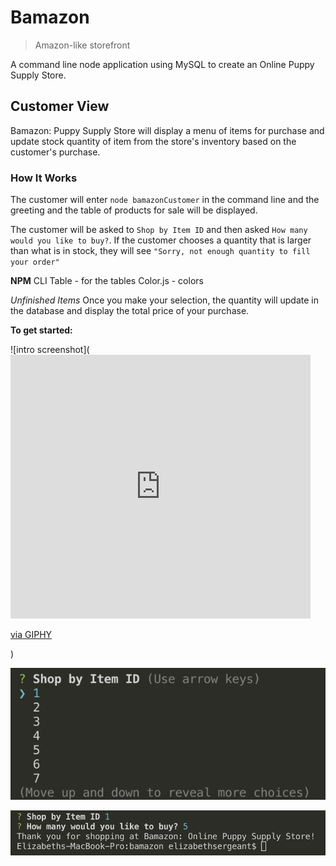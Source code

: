 # Bamazon
> Amazon-like storefront

A command line node application using MySQL to create an Online Puppy Supply Store.

## Customer View

Bamazon: Puppy Supply Store will display a menu of items for purchase and update stock quantity of item from the store's inventory based on the customer's purchase. 

### How It Works
The customer will enter `node bamazonCustomer` in the command line and the greeting and the table of products for sale will be displayed.

The customer will be asked to `Shop by Item ID` and then asked `How many would you like to buy?`. If the customer chooses a quantity that is larger than what is in stock, they will see  `"Sorry, not enough quantity to fill your order"` 

**NPM** 
CLI Table - for the tables
Color.js - colors

*Unfinished Items*
Once you make your selection, the quantity will update in the database and display the total price of your purchase.

**To get started:** 

![intro screenshot](<iframe src="https://giphy.com/embed/2vpcBhXTyJ5btvhZio" width="480" height="422" frameBorder="0" class="giphy-embed" allowFullScreen></iframe><p><a href="https://giphy.com/gifs/2vpcBhXTyJ5btvhZio">via GIPHY</a></p>)
 
![choice screenshot](/images/choice.png)

![thank you screenshot](/images/thankyou.png)







